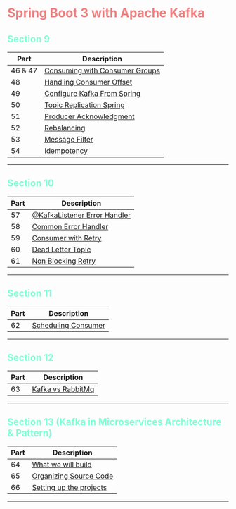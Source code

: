 <h1 style="color: lightcoral;">Spring Boot 3 with Apache Kafka</h1>

<div>
  <h2 style="color: aquamarine;">Section 9</h2>
</div>

| Part  | Description                                                                       |
|-------|-----------------------------------------------------------------------------------|
| 46 & 47 | [Consuming with Consumer Groups](section9/Consuming_with_Consumer_Group.md)      |
| 48     | [Handling Consumer Offset](section9/Handling_Consumer_Offset.md)                 |
| 49     | [Configure Kafka From Spring](section9/Configure_Kafka_From_Spring.md)           |
| 50     | [Topic Replication Spring](section9/Topic_Replication.md)                        |
| 51     | [Producer Acknowledgment](section9/Producer_Acknowledgment.md)                   |
| 52     | [Rebalancing](section9/Rebalancing.md)                                           |
| 53     | [Message Filter](section9/Messge_Filter.md)                                      |
| 54     | [Idempotency](section9/Idempotency.md)   

----

<div>
  <h2 style="color: aquamarine;">Section 10</h2>
</div>

| Part | Description                                                              |
|------|--------------------------------------------------------------------------|
| 57   | [@KafkaListener Error Handler](section10/KafkaListener_Error_Handler.md) |
| 58   | [Common Error Handler](section10/KafkaListener_Error_Handler.md)         |
| 59   | [Consumer with Retry](section10/Consumer_With_Retry.md)                  |
| 60   | [Dead Letter Topic](section10/Dead_Letter_Topic.md)                      |
| 61   | [Non Blocking Retry](section10/Non_Blocking_Retry.md)                    |
----


<div>
  <h2 style="color: aquamarine;">Section 11</h2>
</div>

| Part | Description                                                      |
|------|------------------------------------------------------------------|
| 62   | [Scheduling Consumer](section11/Scheduling_Consumer.md)          |
----


<div>
  <h2 style="color: aquamarine;">Section 12</h2>
</div>

| Part | Description                                         |
|------|-----------------------------------------------------|
| 63   | [Kafka vs RabbitMq](section12/Kafka_vs_RabbitMq.md) |
----


<div>
  <h2 style="color: aquamarine;">Section 13 (Kafka in Microservices Architecture & Pattern)</h2>
</div>

| Part | Description                                                     |
|------|-----------------------------------------------------------------|
| 64   | [What we will build](section13/What_We_Will_Build.md)           |
| 65   | [Organizing Source Code](section13/Organizing_Source_Code.md)   |
| 66   | [Setting up the projects](section13/Setting_up_the_projects.md) |
----
